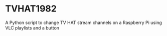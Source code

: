 # TVHAT1982
A Python script to change TV HAT stream channels on a Raspberry Pi using VLC playlists and a button
